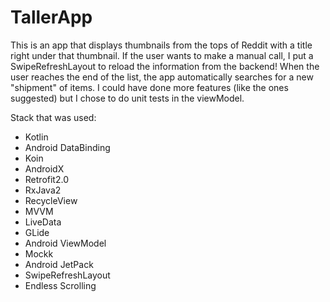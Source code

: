 # TallerApp

This is an app that displays thumbnails from the tops of Reddit with a title right under that thumbnail. If the user wants to make a manual call, I put a SwipeRefreshLayout to reload the information from the backend! When the user reaches the end of the list, the app automatically searches for a new "shipment" of items.
I could have done more features (like the ones suggested) but I chose to do unit tests in the viewModel.

Stack that was used:

- Kotlin
- Android DataBinding
- Koin
- AndroidX
- Retrofit2.0
- RxJava2
- RecycleView
- MVVM
- LiveData
- GLide
- Android ViewModel
- Mockk
- Android JetPack
- SwipeRefreshLayout
- Endless Scrolling
